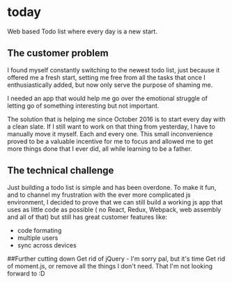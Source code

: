 # today
Web based Todo list where every day is a new start.

## The customer problem
I found myself constantly switching to the newest todo list, just because it offered me a fresh start, setting me free from all the tasks that once I enthusiastically added, but now only serve the purpose of shaming me.

I needed an app that would help me go over the emotional struggle of letting go of something interesting but not important.

The solution that is helping me since October 2016 is to start every day with a clean slate. If I still want to work on that thing from yesterday, I have to manually move it myself. Each and every one. This small inconvenience proved to be a valuable incentive for me to focus and allowed me to get more things done that I ever did, all while learning to be a father.

## The technical challenge
Just building a todo list is simple and has been overdone. To make it fun, and to channel my frustration with the ever more complicated js environment, I decided to prove that we can still build a working js app that uses as little code as possible ( no React, Redux, Webpack, web assembly and all of that) but still has great customer features like:
- code formating
- multiple users
- sync across devices

##Further cutting down
Get rid of jQuery - I'm sorry pal, but it's time
Get rid of moment.js, or remove all the things I don't need. That I'm not looking forward to :D